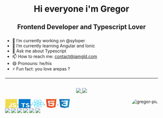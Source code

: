 <h1 align="center" style="border: none;">Hi everyone i'm Gregor</h1>
<h2 align="center" style="margin-bottom: 1.5rem">Frontend Developer and Typescript Lover</h2>

- 🔭 I’m currently working on @syloper
- 🌱 I’m currently learning Angular and Ionic
- 💬 Ask me about Typescript
- 📫 How to reach me: contact@iamgld.com
- 😄 Pronouns: he/his
- ⚡ Fun fact: you love arepas ?
    <!-- <section></section> -->
    <!-- <section></section> -->

<div style="margin-bottom:1rem"></div>

---

<div style="margin-bottom:2rem;"></div>

<div align="center">  
  <a href="https://github.com/iamgld">
  <img height="180em" src="https://github-readme-stats.vercel.app/api?username=iamgld&show_icons=true&theme=shades-of-purple&include_all_commits=true&count_private=true"/>
  <img height="180em" src="https://github-readme-stats.vercel.app/api/top-langs/?username=iamgld&layout=compact&langs_count=7&theme=shades-of-purple"/>
</div>
<div style="display: inline_block"><br>
  <img align="center" alt="Gregor-Js" height="30" width="40" src="https://raw.githubusercontent.com/devicons/devicon/master/icons/javascript/javascript-plain.svg">
  <img align="center" alt="Gregor-Ts" height="30" width="40" src="https://raw.githubusercontent.com/devicons/devicon/master/icons/typescript/typescript-plain.svg">
  <img align="center" alt="Gregor-React" height="30" width="40" src="https://raw.githubusercontent.com/devicons/devicon/master/icons/react/react-original.svg">
  <img align="center" alt="Gregor-HTML" height="30" width="40" src="https://raw.githubusercontent.com/devicons/devicon/master/icons/html5/html5-original.svg">
  <img align="center" alt="Gregor-CSS" height="30" width="40" src="https://raw.githubusercontent.com/devicons/devicon/master/icons/css3/css3-original.svg">
  
  <img align="right" alt="gregor-pic" height="150" style="border-radius:20px;" src="https://avatars.githubusercontent.com/u/29784747?v=4">
</div>
  
<div>
  <a href="https://www.youtube.com/channel/UC_-uuuZbY0AAt9CViNzvc-Q" target="_blank"><img src="https://img.shields.io/badge/YouTube-FF0000?style=for-the-badge&logo=youtube&logoColor=white" target="_blank"></a>
  <a href="https://instagram.com/iamgld" target="_blank"><img src="https://img.shields.io/badge/-Instagram-%23E4405F?style=for-the-badge&logo=instagram&logoColor=white" target="_blank"></a>
  <a href="https://www.twitch.tv/iamgldi" target="_blank"><img src="https://img.shields.io/badge/Twitch-9146FF?style=for-the-badge&logo=twitch&logoColor=white" target="_blank"></a>
 <a href="https://discord.gg/wagxzStdcR" target="_blank"><img src="https://img.shields.io/badge/Discord-7289DA?style=for-the-badge&logo=discord&logoColor=white" target="_blank"></a>
  <a href = "mailto:contatoiamgld@gmail.com"><img src="https://img.shields.io/badge/-Gmail-%23333?style=for-the-badge&logo=gmail&logoColor=white" target="_blank"></a>
  <a href="https://www.linkedin.com/in/Gregorella-ballerini-45875016a" target="_blank"><img src="https://img.shields.io/badge/-LinkedIn-%230077B5?style=for-the-badge&logo=linkedin&logoColor=white" target="_blank"></a>

</div>

